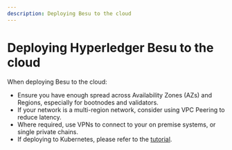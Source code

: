 ```yaml
---
description: Deploying Besu to the cloud
---
```


# Deploying Hyperledger Besu to the cloud

When deploying Besu to the cloud:

* Ensure you have enough spread across Availability Zones (AZs) and Regions, especially for
  bootnodes and validators.
* If your network is a multi-region network, consider using VPC Peering to reduce latency.
* Where required, use VPNs to connect to your on premise systems, or single private chains.
* If deploying to Kubernetes, please refer to the [tutorial](../../tutorials/Kubernetes/Overview.md).
